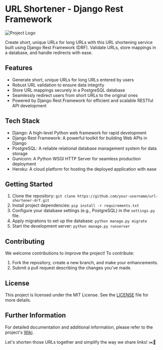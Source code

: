 # URL Shortener - Django Rest Framework

![Project Logo](url-shortener-logo.png) <!-- Replace with your project logo or relevant image -->

Create short, unique URLs for long URLs with this URL shortening service built using Django Rest Framework (DRF). Validate URLs, store mappings in a database, and handle redirects with ease.

## Features

- Generate short, unique URLs for long URLs entered by users
- Robust URL validation to ensure data integrity
- Store URL mappings securely in a PostgreSQL database
- Seamlessly redirect users from short URLs to the original ones
- Powered by Django Rest Framework for efficient and scalable RESTful API development

## Tech Stack

- Django: A high-level Python web framework for rapid development
- Django Rest Framework: A powerful toolkit for building Web APIs in Django
- PostgreSQL: A reliable relational database management system for data storage
- Gunicorn: A Python WSGI HTTP Server for seamless production deployment
- Heroku: A cloud platform for hosting the deployed application with ease

## Getting Started

1. Clone the repository: `git clone https://github.com/your-username/url-shortener-drf.git`
2. Install project dependencies: `pip install -r requirements.txt`
3. Configure your database settings (e.g., PostgreSQL) in the `settings.py` file.
4. Apply migrations to set up the database: `python manage.py migrate`
5. Start the development server: `python manage.py runserver`

## Contributing

We welcome contributions to improve the project! To contribute:

1. Fork the repository, create a new branch, and make your enhancements.
2. Submit a pull request describing the changes you've made.

## License

This project is licensed under the MIT License. See the [LICENSE](LICENSE) file for more details.

## Further Information

For detailed documentation and additional information, please refer to the project's [Wiki](https://github.com/your-username/url-shortener-drf/wiki).

Let's shorten those URLs together and simplify the way we share links! ✂️🔗
